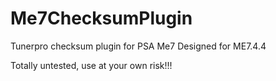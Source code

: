 # Me7ChecksumPlugin
Tunerpro checksum plugin for PSA Me7
Designed for ME7.4.4

Totally untested, use at your own risk!!!

